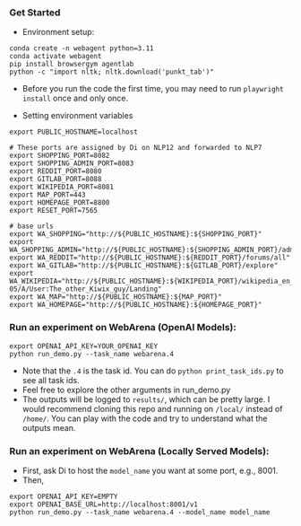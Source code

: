### Get Started

* Environment setup:
```
conda create -n webagent python=3.11
conda activate webagent
pip install browsergym agentlab
python -c "import nltk; nltk.download('punkt_tab')"
```

* Before you run the code the first time, you may need to run `playwright install` once and only once.

* Setting environment variables 
```
export PUBLIC_HOSTNAME=localhost

# These ports are assigned by Di on NLP12 and forwarded to NLP7
export SHOPPING_PORT=8082
export SHOPPING_ADMIN_PORT=8083
export REDDIT_PORT=8080
export GITLAB_PORT=8088
export WIKIPEDIA_PORT=8081
export MAP_PORT=443
export HOMEPAGE_PORT=8800
export RESET_PORT=7565 

# base urls
export WA_SHOPPING="http://${PUBLIC_HOSTNAME}:${SHOPPING_PORT}"
export WA_SHOPPING_ADMIN="http://${PUBLIC_HOSTNAME}:${SHOPPING_ADMIN_PORT}/admin"
export WA_REDDIT="http://${PUBLIC_HOSTNAME}:${REDDIT_PORT}/forums/all"
export WA_GITLAB="http://${PUBLIC_HOSTNAME}:${GITLAB_PORT}/explore"
export WA_WIKIPEDIA="http://${PUBLIC_HOSTNAME}:${WIKIPEDIA_PORT}/wikipedia_en_all_maxi_2022-05/A/User:The_other_Kiwix_guy/Landing"
export WA_MAP="http://${PUBLIC_HOSTNAME}:${MAP_PORT}"
export WA_HOMEPAGE="http://${PUBLIC_HOSTNAME}:${HOMEPAGE_PORT}"
```


### Run an experiment on WebArena (OpenAI Models):
```
export OPENAI_API_KEY=YOUR_OPENAI_KEY
python run_demo.py --task_name webarena.4 
```
* Note that the `.4` is the task id. You can do `python print_task_ids.py` to see all task ids.
* Feel free to explore the other arguments in run_demo.py
* The outputs will be logged to `results/`, which can be pretty large. I would recommend cloning this repo and running on `/local/` instead of `/home/`. You can play with the code and try to understand what the outputs mean. 


### Run an experiment on WebArena (Locally Served Models):
* First, ask Di to host the `model_name` you want at some port, e.g., 8001.
* Then,
```
export OPENAI_API_KEY=EMPTY
export OPENAI_BASE_URL=http://localhost:8001/v1
python run_demo.py --task_name webarena.4 --model_name model_name
```
